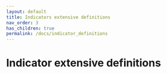 ```yaml
---
layout: default
title: Indicators extensive definitions
nav_order: 3
has_children: true
permalink: /docs/indicator_definitions
---
```


# Indicator extensive definitions
